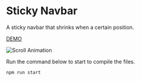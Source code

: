 # Sticky Navbar

A sticky navbar that shrinks when a certain position.

[DEMO](https://amazing-kirch-cb2187.netlify.app/)

![Scroll Animation](https://res.cloudinary.com/coffmanjrp-dev/image/upload/v1643404285/coffmanjrp.io/sticky_navbar_a4c83a45b6.png)

Run the command below to start to compile the files.

```
npm run start
```
